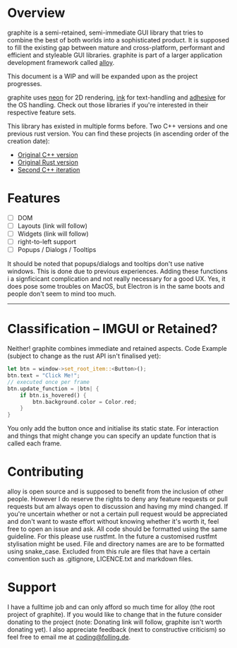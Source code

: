 # Overview
graphite is a semi-retained, semi-immediate GUI library that tries to combine the best of both worlds into a sophisticated product.
It is supposed to fill the existing gap between mature and cross-platform, performant and efficient and styleable GUI libraries.
graphite is part of a larger application development framework called [alloy](https://github.com/Folling/alloy).

This document is a WIP and will be expanded upon as the project progresses.

graphite uses [neon](https://github.com/Folling/neon) for 2D rendering, [ink](https://github.com/Folling/ink) for text-handling and [adhesive](https://github.com/Folling/adhesive) for the OS handling. Check out those libraries if you're interested in their respective feature sets.

This library has existed in multiple forms before. Two C++ versions and one previous rust version. 
You can find these projects (in ascending order of the creation date):
- [Original C++ version](https://memleak.eu/Folling/graphite)
- [Original Rust version](https://memleak.eu/Folling/graphite-rs)
- [Second C++ iteration](https://memleak.eu/Folling/graphite-CPP-v2)

# Features
- [ ] DOM
- [ ] Layouts (link will follow)
- [ ] Widgets (link will follow)
- [ ] right-to-left support
- [ ] Popups / Dialogs / Tooltips

It should be noted that popups/dialogs and tooltips don't use native windows.
This is done due to previous experiences. Adding these functions i a signficicant complication and not really necessary for a good UX.
Yes, it does pose some troubles on MacOS, but Electron is in the same boots and people don't seem to mind too much.

---

# Classification – IMGUI or Retained?
Neither! graphite combines immediate and retained aspects. 
Code Example (subject to change as the rust API isn't finalised yet):
```rust
let btn = window->set_root_item::<Button>();
btn.text = "Click Me!";
// executed once per frame
btn.update_function = |btn| {
    if btn.is_hovered() {
        btn.background.color = Color.red;
    }
}
```
You only add the button once and initialise its static state. For interaction and things that might change you can specify an update function that is called each frame.

# Contributing
alloy is open source and is supposed to benefit from the inclusion of other people. 
However I do reserve the rights to deny any feature requests or pull requests but am always open to discussion and having my mind changed. 
If you're uncertain whether or not a certain pull request would be appreciated and don't want to waste effort without knowing whether it's worth it, feel free to open an issue and ask. 
All code should be formatted using the same guideline. For this please use rustfmt. In the future a customised rustfmt stylisation might be used.
File and directory names are are to be formatted using snake_case. Excluded from this rule are files that have a certain convention such as .gitignore, LICENCE.txt and markdown files.

# Support
I have a fulltime job and can only afford so much time for alloy (the root project of graphite). If you would like to change that in the future consider donating to the project (note: Donating link will follow, graphite isn't worth donating yet). I also appreciate feedback (next to constructive criticism) so feel free to email me at coding@folling.de. 
